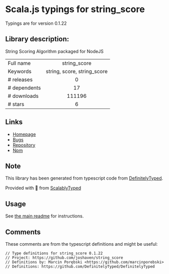 
# Scala.js typings for string_score

Typings are for version 0.1.22

## Library description:
String Scoring Algorithm packaged for NodeJS

|                    |                 |
| ------------------ | :-------------: |
| Full name          | string_score |
| Keywords           | string, score, string_score |
| # releases         | 0 |
| # dependents       | 17 |
| # downloads        | 111196 |
| # stars            | 6 |

## Links
- [Homepage](https://github.com/joshaven/string_score)
- [Bugs](https://github.com/joshaven/string_score/issues)
- [Repository](https://github.com/joshaven/string_score)
- [Npm](https://www.npmjs.com/package/string_score)
    


## Note
This library has been generated from typescript code from [DefinitelyTyped](https://definitelytyped.org).

Provided with :purple_heart: from [ScalablyTyped](https://github.com/oyvindberg/ScalablyTyped)

## Usage
See [the main readme](../../readme.md) for instructions.

## Comments

These comments are from the typescript definitions and might be useful:
```
// Type definitions for string_score 0.1.22
// Project: https://github.com/joshaven/string_score
// Definitions by: Marcin Porębski <https://github.com/marcinporebski>
// Definitions: https://github.com/DefinitelyTyped/DefinitelyTyped

```

